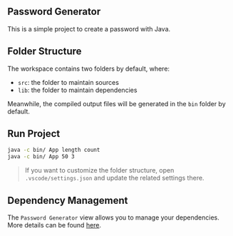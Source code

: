 ## Password Generator

This is a simple project to create a password with Java.

## Folder Structure

The workspace contains two folders by default, where:

- `src`: the folder to maintain sources
- `lib`: the folder to maintain dependencies

Meanwhile, the compiled output files will be generated in the `bin` folder by default.

## Run Project
```bash
java -c bin/ App length count
java -c bin/ App 50 3
```


> If you want to customize the folder structure, open `.vscode/settings.json` and update the related settings there.

## Dependency Management

The `Password Generator` view allows you to manage your dependencies. More details can be found [here](https://github.com/microsoft/vscode-java-dependency#manage-dependencies).
